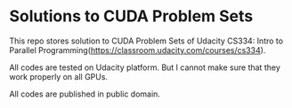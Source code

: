 Solutions to CUDA Problem Sets
=====
This repo stores solution to CUDA Problem Sets of Udacity CS334: Intro to Parallel Programming(https://classroom.udacity.com/courses/cs334).

All codes are tested on Udacity platform. But I cannot make sure that they work properly on all GPUs.

All codes are published in public domain.

